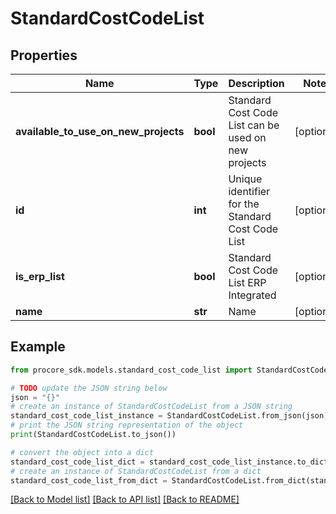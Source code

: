 # StandardCostCodeList


## Properties

Name | Type | Description | Notes
------------ | ------------- | ------------- | -------------
**available_to_use_on_new_projects** | **bool** | Standard Cost Code List can be used on new projects | [optional] 
**id** | **int** | Unique identifier for the Standard Cost Code List | [optional] 
**is_erp_list** | **bool** | Standard Cost Code List ERP Integrated | [optional] 
**name** | **str** | Name | [optional] 

## Example

```python
from procore_sdk.models.standard_cost_code_list import StandardCostCodeList

# TODO update the JSON string below
json = "{}"
# create an instance of StandardCostCodeList from a JSON string
standard_cost_code_list_instance = StandardCostCodeList.from_json(json)
# print the JSON string representation of the object
print(StandardCostCodeList.to_json())

# convert the object into a dict
standard_cost_code_list_dict = standard_cost_code_list_instance.to_dict()
# create an instance of StandardCostCodeList from a dict
standard_cost_code_list_from_dict = StandardCostCodeList.from_dict(standard_cost_code_list_dict)
```
[[Back to Model list]](../README.md#documentation-for-models) [[Back to API list]](../README.md#documentation-for-api-endpoints) [[Back to README]](../README.md)


